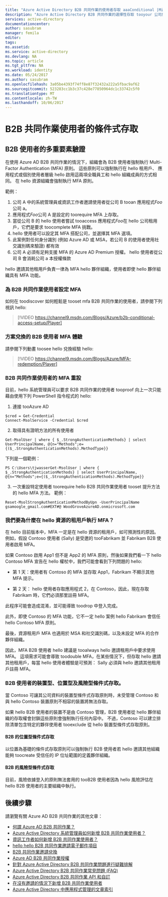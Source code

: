 ```yaml
---
title: "Azure Active Directory B2B 共同作業的使用者存取 aaaConditional |Microsoft 文件"
description: "Azure Active Directory B2B 共同作業的選擇性存取 tooyour 公司應用程式支援 multi-factor authentication (MFA)"
services: active-directory
documentationcenter: 
author: sasubram
manager: femila
editor: 
tags: 
ms.assetid: 
ms.service: active-directory
ms.devlang: NA
ms.topic: article
ms.tgt_pltfrm: NA
ms.workload: identity
ms.date: 05/24/2017
ms.author: sasubram
ms.openlocfilehash: 3a05be4393f74ff8e87f32432a222a5fbac9af62
ms.sourcegitcommit: 523283cc1b3c37c428e77850964dc1c33742c5f0
ms.translationtype: MT
ms.contentlocale: zh-TW
ms.lasthandoff: 10/06/2017
---
```

# <a name="conditional-access-for-b2b-collaboration-users"></a>B2B 共同作業使用者的條件式存取

## <a name="multi-factor-authentication-for-b2b-users"></a>B2B 使用者的多重要素驗證
在使用 Azure AD B2B 共同作業的情況下，組織會為 B2B 使用者強制執行 Multi-Factor Authentication (MFA) 原則。 這些原則可以強制執行在 hello 租用戶、 應用程式或個別使用者層級 hello 啟用這兩項全職員工和 hello 組織成員的方式相同。 在 hello 資源組織會強制執行 MFA 原則。

範例：
1. 公司 A 中的系統管理員或資訊工作者邀請使用者從公司 B tooan 應用程式*Foo*公司 a。
2. 應用程式*Foo*公司 A 是設定的 toorequire MFA 上存取。
3. 當從公司 B 的 hello 使用者嘗試 tooaccess 應用程式*Foo*在 hello 公司租用戶，它們是要求 toocomplete MFA 挑戰。
4. hello 使用者可以設定其 MFA 搭配公司，並選擇其 MFA 選項。
5. 此案例對任何身分識別 (例如 Azure AD 或 MSA，若公司 B 的使用者使用社交識別碼來驗證) 都有效
6. 公司 A 必須有足夠支援 MFA 的 Azure AD Premium 授權。 hello 使用者從公司 B 會消耗公司 a 本授權條款

hello 邀請其他租用戶負責一律為 MFA hello 夥伴組織，使用者即使 hello 夥伴組織具有 MFA 功能。

### <a name="setting-up-mfa-for-b2b-collaboration-users"></a>為 B2B 共同作業使用者設定 MFA
如何在 toodiscover 如何輕鬆是 tooset mfa B2B 共同作業的使用者，請參閱下列視訊 hello:

>[!VIDEO https://channel9.msdn.com/Blogs/Azure/b2b-conditional-access-setup/Player]

### <a name="b2b-users-mfa-experience-for-offer-redemption"></a>方案兌換的 B2B 使用者 MFA 體驗
請參閱下列動畫 toosee hello 兌換經驗 hello:

>[!VIDEO https://channel9.msdn.com/Blogs/Azure/MFA-redemption/Player]

### <a name="mfa-reset-for-b2b-collaboration-users"></a>B2B 共同作業使用者的 MFA 重設
目前，hello 系統管理員可以要求 B2B 共同作業的使用者 tooproof 向上一次只能藉由使用下列 PowerShell 指令程式的 hello:

1. 連接 tooAzure AD

  ```
  $cred = Get-Credential
  Connect-MsolService -Credential $cred
  ```
2. 取得具有證明方法的所有使用者

  ```
  Get-MsolUser | where { $_.StrongAuthenticationMethods} | select UserPrincipalName, @{n="Methods";e={($_.StrongAuthenticationMethods).MethodType}}
  ```
  下列是一個範例：

  ```
  PS C:\Users\tjwasserGet-MsolUser | where { $_.StrongAuthenticationMethods} | select UserPrincipalName, @{n="Methods";e={($_.StrongAuthenticationMethods).MethodType}}
  ```

3. 一次重設特定使用者 toorequire hello B2B 共同作業使用者 tooset 提升方法的 hello MFA 方法。 範例：

  ```
  Reset-MsolStrongAuthenticationMethodByUpn -UserPrincipalName gsamoogle_gmail.com#EXT#@ WoodGroveAzureAD.onmicrosoft.com
  ```

### <a name="why-do-we-perform-mfa-at-hello-resource-tenancy"></a>我們要為什麼在 hello 資源的租用戶執行 MFA？

在 hello 目前版本中，MFA 一定是在 hello 資源的租用戶，如可預測性的原因。 例如，假設 Contoso 使用者 (Sally) 是受邀的 tooFabrikam 並 Fabrikam B2B 使用者啟用 MFA。

如果 Contoso 啟用 App1 但不是 App2 的 MFA 原則，然後如果我們看一下 hello Contoso MFA 宣告在 hello 權杖中，我們可能會看到下列問題的 hello:

* 第 1 天：使用者有 Contoso 的 MFA 並存取 App1，Fabrikam 不顯示其他 MFA 提示。

* 第 2 天： hello 使用者存取應用程式 2，在 Contoso，因此，現在存取 Fabrikam 時，它們必須那里註冊 MFA。

此程序可能會造成混淆，並可能導致 toodrop 中登入完成。

此外，即使 Contoso 的 MFA 功能，它不一定 hello 案例 hello Fabrikam 會信任 hello Contoso MFA 原則。

最後，資源租用戶 MFA 也適用於 MSA 和社交識別碼，以及未設定 MFA 的合作夥伴組織。

因此，MFA B2B 使用者 hello 建議是 tooalways hello 邀請租用戶中要求使用 MFA。 這項需求可能會導致 toodouble MFA，在某些情況下，但存取 hello 邀請其他租用戶，每當 hello 使用者體驗是可預測： Sally 必須與 hello 邀請其他租用戶註冊 MFA。

### <a name="device-based-location-based-and-risk-based-conditional-access-for-b2b-users"></a>B2B 使用者的裝置型、位置型及風險型條件式存取。

當 Contoso 可讓其公司資料的裝置型條件式存取原則時，未受管理 Contoso 和與 hello Contoso 裝置原則不相容的裝置將無法存取。

如果 hello B2B 使用者的裝置不是由 Contoso 管理，B2B 使用者從 hello 夥伴組織的存取權會封鎖這些原則會強制執行任何內容中。 不過，Contoso 可以建立排除清單包含特定的夥伴使用者 tooexclude 從 hello 裝置型條件式存取原則。

#### <a name="location-based-conditional-access-for-b2b"></a>B2B 的位置型條件式存取

以位置為基礎的條件式存取原則可以強制執行 B2B 使用者若 hello 邀請其他組織能夠 toocreate 受信任的 IP 位址範圍的定義夥伴組織。

#### <a name="risk-based-conditional-access-for-b2b"></a>B2B 的風險型條件式存取

目前，風險依據登入的原則無法套用的 tooB2B 使用者因為 hello 風險評估在 hello B2B 使用者的主要組織中執行。

## <a name="next-steps"></a>後續步驟

請瀏覽有關 Azure AD B2B 共同作業的其他文章：

* [何謂 Azure AD B2B 共同作業？](active-directory-b2b-what-is-azure-ad-b2b.md)
* [Azure Active Directory 系統管理員如何新增 B2B 共同作業使用者？](active-directory-b2b-admin-add-users.md)
* [資訊工作者如何新增 B2B 共同作業使用者？](active-directory-b2b-iw-add-users.md)
* [hello hello B2B 共同作業邀請電子郵件項目](active-directory-b2b-invitation-email.md)
* [B2B 共同作業邀請兌換](active-directory-b2b-redemption-experience.md)
* [Azure AD B2B 共同作業授權](active-directory-b2b-licensing.md)
* [針對 Azure Active Directory B2B 共同作業問題進行疑難排解](active-directory-b2b-troubleshooting.md)
* [Azure Active Directory B2B 共同作業常見問題 (FAQ)](active-directory-b2b-faq.md)
* [Azure Active Directory B2B 共同作業 API 和自訂](active-directory-b2b-api.md)
* [在沒有邀請的情況下新增 B2B 共同作業使用者](active-directory-b2b-add-user-without-invite.md)
* [Azure Active Directory 中應用程式管理的文章索引](active-directory-apps-index.md)
